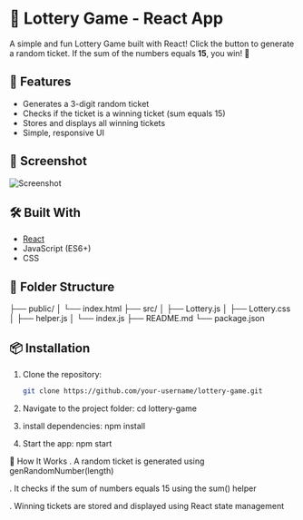 # 🎲 Lottery Game - React App

A simple and fun Lottery Game built with React! Click the button to generate a random ticket. If the sum of the numbers equals **15**, you win! 🎉

## 🚀 Features

- Generates a 3-digit random ticket
- Checks if the ticket is a winning ticket (sum equals 15)
- Stores and displays all winning tickets
- Simple, responsive UI

## 📸 Screenshot

![Screenshot](assetsscreenshot.png) <!-- Add an actual screenshot image in the root folder with the name "screenshot.png" -->

## 🛠️ Built With

- [React](https://reactjs.org/)
- JavaScript (ES6+)
- CSS

## 📁 Folder Structure
├── public/ │ └── index.html ├── src/ │ ├── Lottery.js │ ├── Lottery.css │ ├── helper.js │ └── index.js ├── README.md └── package.json



## 📦 Installation

1. Clone the repository:
   ```bash
   git clone https://github.com/your-username/lottery-game.git

2. Navigate to the project folder:
   cd lottery-game

3. install dependencies:
   npm install

4. Start the app:
npm start

🧠 How It Works
. A random ticket is generated using genRandomNumber(length)

. It checks if the sum of numbers equals 15 using the sum() helper

. Winning tickets are stored and displayed using React state management









